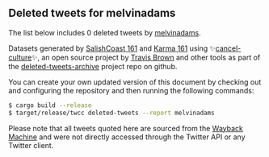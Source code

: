 ## Deleted tweets for melvinadams

The list below includes 0 deleted tweets by
[melvinadams](https://twitter.com/melvinadams).



Datasets generated by [SalishCoast 161](https://twitter.com/SalishCoastA) and [Karma 161](https://twitter.com/KarmaOneSixOne)
using ✨[cancel-culture](https://github.com/travisbrown/cancel-culture)✨, an open source project by [Travis Brown](https://twitter.com/travisbrown) 
and other tools as part of the [deleted-tweets-archive](https://github.com/salcoast/deleted-tweets-archive/) project repo on github.

You can create your own updated version of this document by checking out and configuring the
repository and then running the following commands:

```bash
$ cargo build --release
$ target/release/twcc deleted-tweets --report melvinadams
```

Please note that all tweets quoted here are sourced from the
[Wayback Machine](https://web.archive.org) and were not directly accessed through the Twitter API or
any Twitter client.

